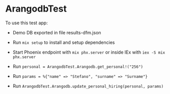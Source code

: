# ArangodbTest

To use this test app:

  * Demo DB exported in file results-dfm.json

  * Run `mix setup` to install and setup dependencies
  * Start Phoenix endpoint with `mix phx.server` or inside IEx with `iex -S mix phx.server`
  * Run `personal = ArangodbTest.Arangodb.get_personal!("256")`
  * Run `params = %{"name" => "Stefano", "surname" => "Surname"}`
  * Run `ArangodbTest.Arangodb.update_personal_hiring(personal, params)`



